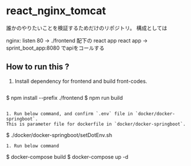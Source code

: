 # react_nginx_tomcat

誰かのやりたいことを検証するためだけのリポジトリ。
構成としては

nginx: listen 80 -> ./frontend 配下の react app
react app -> sprint_boot_app:8080 でapiをコールする

## How to run this ?
1. Install dependency for frontend and build front-codes.
   ```
  $ npm install --prefix ./frontend
  $ npm run build
  ```

1. Run below command, and confirm `.env` file in `docker/docker-springboot`.
  This is parameter file for dockerfile in `docker/docker-springboot`.
  ```
  $ ./docker/docker-springboot/setDotEnv.sh
  ```
1. Run below command
  ```
  $ docker-compose build
  $ docker-compose up -d
  ```
